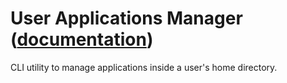 
# User Applications Manager ([documentation](https://pythoncliapplications.gitlab.io/CLIApplicationsManager/includes/UserApplicationsManager/index.html))

CLI utility to manage applications inside a user's home directory.
